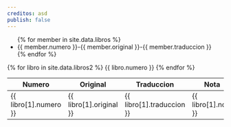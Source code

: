 ```yaml
---
creditos: asd
publish: false
---
```


<ul>
{% for member in site.data.libros %}
  <li>
    {{ member.numero }}-{{ member.original }}-{{ member.traduccion }}
  </li>
{% endfor %}
</ul>


<table>
<thead>
<th>Numero</th><th>Original</th><th>Traduccion</th><th>Nota</th>
</thead>
{% for libro in site.data.libros2 %}

<tr>
<td>{{ libro[1].numero }}</td><td>{{ libro[1].original }}</td><td>{{ libro[1].traduccion }}</td><td>{{ libro[1].nota }}</td>
</tr>
{{ libro.numero }}
{% endfor %}
</table>

